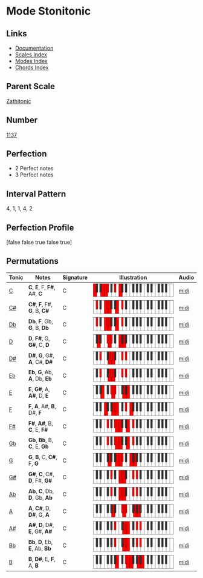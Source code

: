 # Mode Stonitonic

## Links

- [Documentation](index.md)
- [Scales Index](Scales.md)
- [Modes Index](Modes.md)
- [Chords Index](Chords.md)

## Parent Scale

[Zathitonic](ScaleZathitonic.md)

## Number

[1137](https://ianring.com/musictheory/scales/1137)

## Perfection

- 2 Perfect notes
- 3 Perfect notes

## Interval Pattern

4, 1, 1, 4, 2

## Perfection Profile

[false false true false true]

## Permutations

| Tonic | Notes | Signature | Illustration | Audio |
|-------|-------|-----------|--------------|-------|
| [C](ModeCNaturalStonitonic.md) | **C**, **E**, F, **F#**, A#, **C** | C | ![CNaturalStonitonic](ModeCNaturalStonitonic.png) | [midi](https://github.com/edipermadi/music/blob/main/docs/ModeCNaturalStonitonic.mid?raw=true) |
| [C#](ModeCSharpStonitonic.md) | **C#**, **F**, F#, **G**, B, **C#** | C | ![CSharpStonitonic](ModeCSharpStonitonic.png) | [midi](https://github.com/edipermadi/music/blob/main/docs/ModeCSharpStonitonic.mid?raw=true) |
| [Db](ModeDFlatStonitonic.md) | **Db**, **F**, Gb, **G**, B, **Db** | C | ![DFlatStonitonic](ModeDFlatStonitonic.png) | [midi](https://github.com/edipermadi/music/blob/main/docs/ModeDFlatStonitonic.mid?raw=true) |
| [D](ModeDNaturalStonitonic.md) | **D**, **F#**, G, **G#**, C, **D** | C | ![DNaturalStonitonic](ModeDNaturalStonitonic.png) | [midi](https://github.com/edipermadi/music/blob/main/docs/ModeDNaturalStonitonic.mid?raw=true) |
| [D#](ModeDSharpStonitonic.md) | **D#**, **G**, G#, **A**, C#, **D#** | C | ![DSharpStonitonic](ModeDSharpStonitonic.png) | [midi](https://github.com/edipermadi/music/blob/main/docs/ModeDSharpStonitonic.mid?raw=true) |
| [Eb](ModeEFlatStonitonic.md) | **Eb**, **G**, Ab, **A**, Db, **Eb** | C | ![EFlatStonitonic](ModeEFlatStonitonic.png) | [midi](https://github.com/edipermadi/music/blob/main/docs/ModeEFlatStonitonic.mid?raw=true) |
| [E](ModeENaturalStonitonic.md) | **E**, **G#**, A, **A#**, D, **E** | C | ![ENaturalStonitonic](ModeENaturalStonitonic.png) | [midi](https://github.com/edipermadi/music/blob/main/docs/ModeENaturalStonitonic.mid?raw=true) |
| [F](ModeFNaturalStonitonic.md) | **F**, **A**, A#, **B**, D#, **F** | C | ![FNaturalStonitonic](ModeFNaturalStonitonic.png) | [midi](https://github.com/edipermadi/music/blob/main/docs/ModeFNaturalStonitonic.mid?raw=true) |
| [F#](ModeFSharpStonitonic.md) | **F#**, **A#**, B, **C**, E, **F#** | C | ![FSharpStonitonic](ModeFSharpStonitonic.png) | [midi](https://github.com/edipermadi/music/blob/main/docs/ModeFSharpStonitonic.mid?raw=true) |
| [Gb](ModeGFlatStonitonic.md) | **Gb**, **Bb**, B, **C**, E, **Gb** | C | ![GFlatStonitonic](ModeGFlatStonitonic.png) | [midi](https://github.com/edipermadi/music/blob/main/docs/ModeGFlatStonitonic.mid?raw=true) |
| [G](ModeGNaturalStonitonic.md) | **G**, **B**, C, **C#**, F, **G** | C | ![GNaturalStonitonic](ModeGNaturalStonitonic.png) | [midi](https://github.com/edipermadi/music/blob/main/docs/ModeGNaturalStonitonic.mid?raw=true) |
| [G#](ModeGSharpStonitonic.md) | **G#**, **C**, C#, **D**, F#, **G#** | C | ![GSharpStonitonic](ModeGSharpStonitonic.png) | [midi](https://github.com/edipermadi/music/blob/main/docs/ModeGSharpStonitonic.mid?raw=true) |
| [Ab](ModeAFlatStonitonic.md) | **Ab**, **C**, Db, **D**, Gb, **Ab** | C | ![AFlatStonitonic](ModeAFlatStonitonic.png) | [midi](https://github.com/edipermadi/music/blob/main/docs/ModeAFlatStonitonic.mid?raw=true) |
| [A](ModeANaturalStonitonic.md) | **A**, **C#**, D, **D#**, G, **A** | C | ![ANaturalStonitonic](ModeANaturalStonitonic.png) | [midi](https://github.com/edipermadi/music/blob/main/docs/ModeANaturalStonitonic.mid?raw=true) |
| [A#](ModeASharpStonitonic.md) | **A#**, **D**, D#, **E**, G#, **A#** | C | ![ASharpStonitonic](ModeASharpStonitonic.png) | [midi](https://github.com/edipermadi/music/blob/main/docs/ModeASharpStonitonic.mid?raw=true) |
| [Bb](ModeBFlatStonitonic.md) | **Bb**, **D**, Eb, **E**, Ab, **Bb** | C | ![BFlatStonitonic](ModeBFlatStonitonic.png) | [midi](https://github.com/edipermadi/music/blob/main/docs/ModeBFlatStonitonic.mid?raw=true) |
| [B](ModeBNaturalStonitonic.md) | **B**, **D#**, E, **F**, A, **B** | C | ![BNaturalStonitonic](ModeBNaturalStonitonic.png) | [midi](https://github.com/edipermadi/music/blob/main/docs/ModeBNaturalStonitonic.mid?raw=true) |
